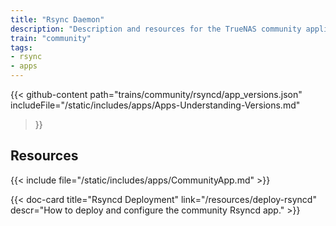 ```yaml
---
title: "Rsync Daemon"
description: "Description and resources for the TrueNAS community application called Rsync Daemon."
train: "community"
tags:
- rsync
- apps
---
```


{{< github-content 
    path="trains/community/rsyncd/app_versions.json"
	includeFile="/static/includes/apps/Apps-Understanding-Versions.md"
>}}

## Resources

{{< include file="/static/includes/apps/CommunityApp.md" >}}

<div class="docs-sections">

{{< doc-card title="Rsyncd Deployment" link="/resources/deploy-rsyncd"
descr="How to deploy and configure the community Rsyncd app." >}}

</div>